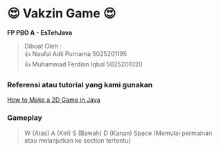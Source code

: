 # :heart_eyes: Vakzin Game :heart_eyes:
**FP PBO A - EsTehJava**

> Dibuat Oleh : <br>
 :+1: Naufal Adli Purnama    5025201195 <br>
 :+1: Muhammad Ferdian Iqbal 5025201020
 
 ### Referensi atau tutorial yang kami gunakan
 [How to Make a 2D Game in Java](https://www.youtube.com/playlist?list=PL_QPQmz5C6WUF-pOQDsbsKbaBZqXj4qSq)
 
 ### Gameplay
 > W (Atas)
 > A (Kiri)
 > S (Bawah)
 > D (Kanan)
 > Space (Memulai permainan atau melanjutkan ke section tertentu)
